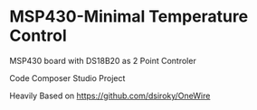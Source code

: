 MSP430-Minimal Temperature Control
==============

MSP430 board with DS18B20 as 2 Point Controler


Code Composer Studio Project

Heavily Based on https://github.com/dsiroky/OneWire 
